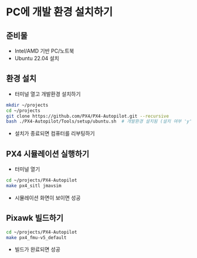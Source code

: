 # PC에 개발 환경 설치하기
## 준비물
  * Intel/AMD 기반 PC/노트북
  * Ubuntu 22.04 설치
## 환경 설치
* 터미널 열고 개발환경 설치하기
```bash
mkdir ~/projects
cd ~/projects
git clone https://github.com/PX4/PX4-Autopilot.git --recursive
bash ./PX4-Autopilot/Tools/setup/ubuntu.sh  # 개발환경 설치됨 (설치 여부 'y' 입력)
```

* 설치가 종료되면 컴퓨터를 리부팅하기

## PX4 시뮬레이션 실행하기
* 터미널 열기
```bash
cd ~/projects/PX4-Autopilot
make px4_sitl jmavsim
```
* 시뮬레이션 화면이 보이면 성공

## Pixawk 빌드하기
```bash
cd ~/projects/PX4-Autopilot
make px4_fmu-v5_default
```
* 빌드가 완료되면 성공
